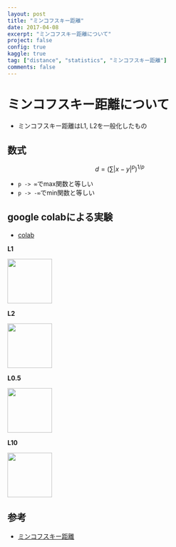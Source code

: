 ```yaml
---
layout: post
title: "ミンコフスキー距離"
date: 2017-04-08
excerpt: "ミンコフスキー距離について"
project: false
config: true
kaggle: true
tag: ["distance", "statistics", "ミンコフスキー距離"]
comments: false
---
```


# ミンコフスキー距離について
 - ミンコフスキー距離はL1, L2を一般化したもの


## 数式

$$
d = \left(\sum|x - y|^p\right)^{1/p}
$$

 - `p -> ∞`でmax関数と等しい
 - `p -> -∞`でmin関数と等しい

## google colabによる実験
 - [colab](https://colab.research.google.com/drive/1wzS9JE3bUmwsxzCCMec-Zy0aW1Q8HCrr?usp=sharing)

**L1**  
<div>
  <img style="align: center !important; width: 100px !important;" src="https://user-images.githubusercontent.com/4949982/130983349-57a12d51-97d7-44a1-b743-8ae6c270fd4c.png">
</div>

**L2**  
<div>
  <img style="align: center !important; width: 100px !important;" src="https://user-images.githubusercontent.com/4949982/130983329-162934f6-1087-435c-be52-0de052d321e6.png">
</div>

**L0.5**  
<div>
  <img style="align: center !important; width: 100px !important;" src="https://user-images.githubusercontent.com/4949982/130983365-f4f8f8c6-3b35-4f71-9b15-92e45c19f178.png">
</div>

**L10**  
<div>
  <img style="align: center !important; width: 100px !important;" src="https://user-images.githubusercontent.com/4949982/130983915-492d8434-c545-45aa-a636-9c9b35195319.png">
</div>


## 参考
 - [ミンコフスキー距離](https://ja.wikipedia.org/wiki/%E3%83%9F%E3%83%B3%E3%82%B3%E3%83%95%E3%82%B9%E3%82%AD%E3%83%BC%E8%B7%9D%E9%9B%A2)
